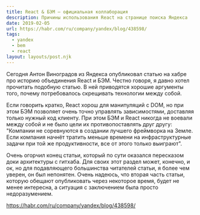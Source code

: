 ```yaml
---
title: React & БЭМ – официальная коллаборация
description: Причины использования React на странице поиска Яндекса
date: 2019-02-05
url: https://habr.com/ru/company/yandex/blog/438598/
tags:
  - yandex
  - bem
  - react
layout: layouts/post.njk
---
```

Сегодня Антон Виноградов из Яндекса опубликовал статью на хабре про историю объединения React и БЭМ. Честно говоря, я давно хотел прочитать подобную статью. В ней приводятся хорошие аргументы того, почему потребовалось скрещивать технологии между собой.

Если говорить кратко, React хорош для манипуляций с DOM, но при этом БЭМ позволяет очень точно управлять зависимостями, доставляя только нужный код клиенту. При этом БЭМ и React никогда не воевали между собой и не было цели их противопоставлять друг другу: "Компании не соревнуются в создании лучшего фреймворка на Земле. Если компания начнёт тратить меньше времени на инфраструктурные задачи при той же продуктивности, все от этого только выиграют". 

Очень огорчил конец статьи, который по сути оказался пересказом доки архитектуры с гитхаба. Для своих этот раздел может, конечно, и ок, но для подавляющего большинства читателей статьи, я более чем уверен, он был непонятен. Очень надеюсь, что вторая часть статьи, которую обещают опубликовать через некоторое время, будет не менее интересна, а ситуация с заключением была просто недоразумением.

https://habr.com/ru/company/yandex/blog/438598/
